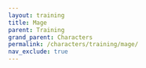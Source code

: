 ```yaml
---
layout: training
title: Mage
parent: Training
grand_parent: Characters
permalink: /characters/training/mage/
nav_exclude: true
---
```

